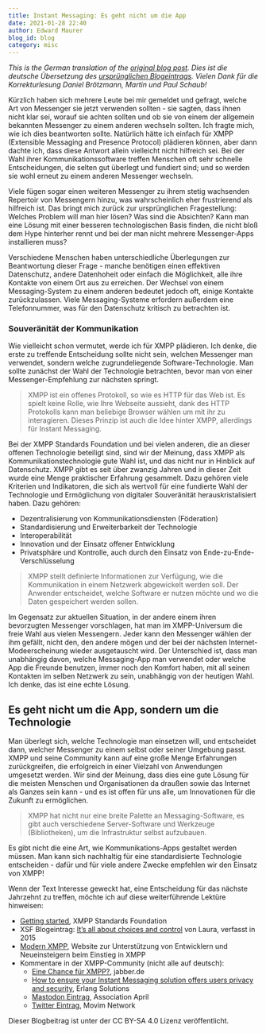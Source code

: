 ```yaml
---
title: Instant Messaging: Es geht nicht um die App
date: 2021-01-28 22:40
author: Edward Maurer
blog_id: blog
category: misc
---
```


_This is the German translation of the [original blog post](https://xmpp.org/2021/01/instant-messaging-its-not-about-the-app/)._
_Dies ist die deutsche Übersetzung des [ursprünglichen Blogeintrags](https://xmpp.org/2021/01/instant-messaging-its-not-about-the-app/)._
_Vielen Dank für die Korrekturlesung Daniel Brötzmann, Martin und Paul Schaub!_

Kürzlich haben sich mehrere Leute bei mir gemeldet und gefragt, welche Art von Messenger sie jetzt verwenden sollten - sie sagten, dass ihnen nicht klar sei, worauf sie achten sollten und ob sie von einem der allgemein bekannten Messenger zu einem anderen wechseln sollten. 
Ich fragte mich, wie ich dies beantworten sollte. Natürlich hätte ich einfach für XMPP (Extensible Messaging and Presence Protocol) plädieren können, aber dann dachte ich, dass diese Antwort allein vielleicht nicht hilfreich sei. Bei der Wahl ihrer Kommunikationssoftware treffen Menschen oft sehr schnelle Entscheidungen, die selten gut überlegt und fundiert sind; und 
so werden sie wohl erneut zu einem anderen Messenger wechseln.

Viele fügen sogar einen weiteren Messenger zu ihrem stetig wachsenden Repertoir von Messengern hinzu, was wahrscheinlich eher frustrierend als hilfreich ist. Das bringt mich zurück zur ursprünglichen Fragestellung: Welches Problem will man hier lösen? Was sind die Absichten? Kann man eine Lösung mit einer besseren technologischen Basis finden, 
die nicht bloß dem Hype hinterher rennt und bei der man nicht mehrere Messenger-Apps installieren muss?

Verschiedene Menschen haben unterschiedliche Überlegungen zur Beantwortung dieser Frage - manche benötigen einen effektiven Datenschutz, andere Datenhoheit oder einfach die Möglichkeit, alle ihre Kontakte von einem Ort aus zu erreichen. Der Wechsel von einem Messaging-System zu einem anderen bedeutet jedoch oft, einige Kontakte zurückzulassen. Viele Messaging-Systeme erfordern außerdem eine Telefonnummer, was für den Datenschutz kritisch zu betrachten ist.

### Souveränität der Kommunikation

Wie vielleicht schon vermutet, werde ich für XMPP plädieren. Ich denke, die erste zu treffende Entscheidung sollte nicht sein, welchen Messenger man verwendet, sondern welche zugrundeliegende Software-Technologie. Man sollte zunächst der Wahl der Technologie betrachten, bevor man von einer Messenger-Empfehlung zur nächsten springt.

> XMPP ist ein offenes Protokoll, so wie es HTTP für das Web ist. Es spielt keine Rolle, wie Ihre Webseite aussieht, dank des HTTP Protokolls kann man beliebige Browser wählen um mit ihr zu interagieren. Dieses Prinzip ist auch die Idee hinter XMPP, allerdings für Instant Messaging.

Bei der XMPP Standards Foundation und bei vielen anderen, die an dieser offenen Technologie beteiligt sind, sind wir der Meinung, dass XMPP als Kommunikationstechnologie gute Wahl ist, und das nicht nur in Hinblick auf Datenschutz. XMPP gibt es seit über zwanzig Jahren und in dieser Zeit wurde eine Menge praktischer Erfahrung gesammelt. Dazu gehören viele Kriterien und Indikatoren, die sich als wertvoll für eine fundierte Wahl der Technologie und Ermöglichung von digitaler Souveränität herauskristalisiert haben. Dazu gehören:

- Dezentralisierung von Kommunikationsdiensten (Föderation)
- Standardisierung und Erweiterbarkeit der Technologie
- Interoperabilität
- Innovation und der Einsatz offener Entwicklung
- Privatsphäre und Kontrolle, auch durch den Einsatz von Ende-zu-Ende-Verschlüsselung

> XMPP stellt definierte Informationen zur Verfügung, wie die Kommunikation in einem Netzwerk abgewickelt werden soll. Der Anwender entscheidet, welche Software er nutzen möchte und wo die Daten gespeichert werden sollen.

Im Gegensatz zur aktuellen Situation, in der andere einem ihren bevorzugten Messenger vorschlagen, hat man im XMPP-Universum die freie Wahl aus vielen Messengern. Jeder kann den Messenger wählen der ihm gefällt, nicht den, den andere mögen und der bei der nächsten 
Internet-Modeerscheinung wieder ausgetauscht wird. Der Unterschied ist, dass man unabhängig davon, welche Messaging-App man verwendet oder welche App die Freunde benutzen, immer noch den Komfort haben, mit all seinen Kontakten im selben Netzwerk zu sein, unabhängig von der heutigen Wahl. Ich denke, das ist eine echte Lösung.

## Es geht nicht um die App, sondern um die Technologie

Man überlegt sich, welche Technologie man einsetzen will, und entscheidet dann, welcher Messenger zu einem selbst oder seiner Umgebung passt. XMPP und seine Community kann auf eine große Menge Erfahrungen zurückgreifen, die erfolgreich 
in einer Vielzahl von Anwendungen umgesetzt werden. Wir sind der Meinung, dass dies eine gute Lösung für die meisten Menschen und Organisationen da draußen sowie das Internet als Ganzes sein kann - und es ist offen für uns alle, um Innovationen für die Zukunft zu ermöglichen.

> XMPP hat nicht nur eine breite Palette an Messaging-Software, es gibt auch verschiedene Server-Software und Werkzeuge (Bibliotheken), um die Infrastruktur selbst aufzubauen.

Es gibt nicht die eine Art, wie Kommunikations-Apps gestaltet werden müssen. Man kann sich nachhaltig für eine standardisierte Technologie entscheiden - dafür und für viele andere Zwecke empfehlen wir den Einsatz von XMPP!

Wenn der Text Interesse geweckt hat, eine Entscheidung für das nächste Jahrzehnt zu treffen, möchte ich auf diese weiterführende Lektüre hinweisen:

- [Getting started](https://xmpp.org/getting-started/), XMPP Standards Foundation
- XSF Blogeintrag: [It’s all about choices and control](https://xmpp.org/2015/01/its-all-about-choices-and-control/) von Laura, verfasst in 2015
- [Modern XMPP](https://docs.modernxmpp.org/), Website zur Unterstützung von Entwicklern und Neueinsteigern beim Einstieg in XMPP
- Kommentare in der XMPP-Community (nicht alle auf deutsch):
    - [Eine Chance für XMPP?](https://www.jabber.de/eine-chance-fuer-xmpp/), jabber.de
    - [How to ensure your Instant Messaging solution offers users privacy and security](https://www.erlang-solutions.com/blog/how-to-ensure-your-instant-messaging-solution-offers-users-privacy-and-security.html), Erlang Solutions
    - [Mastodon Eintrag](https://pouet.april.org/@aprilorg/105520799332659637), Association April
    - [Twitter Eintrag](https://twitter.com/MovimNetwork/status/1351138046029279239), Movim Network
    
Dieser Blogbeitrag ist unter der CC BY-SA 4.0 Lizenz veröffentlicht.
